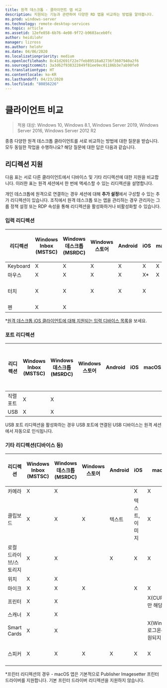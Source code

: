 ```yaml
---
title: 원격 데스크톱 - 클라이언트 앱 비교
description: 지원되는 기능과 관련하여 다양한 RD 앱을 비교하는 방법을 알아봅니다.
ms.prod: windows-server
ms.technology: remote-desktop-services
ms.topic: article
ms.assetid: 12efe858-6b76-4e08-9f72-b9603aceb0fc
author: heidilohr
manager: lizross
ms.author: helohr
ms.date: 04/06/2020
ms.localizationpriority: medium
ms.openlocfilehash: 8c41d2691f22e7feb89518a02736f3607940a2f6
ms.sourcegitcommit: 3a3d62f938322849f81ee9ec01186b3e7ab90fe0
ms.translationtype: HT
ms.contentlocale: ko-KR
ms.lasthandoff: 04/23/2020
ms.locfileid: "80856226"
---
```

# <a name="compare-the-clients"></a>클라이언트 비교

>적용 대상: Windows 10, Windows 8.1, Windows Server 2019, Windows Server 2016, Windows Server 2012 R2

종종 다양한 원격 데스크톱 클라이언트를 서로 비교하는 방법에 대한 질문을 받습니다. 모두 동일한 작업을 수행하나요? 해당 질문에 대한 답은 다음과 같습니다.

## <a name="redirection-support"></a>리디렉션 지원

다음 표는 서로 다른 클라이언트에서 디바이스 및 기타 리디렉션에 대한 지원을 비교합니다. 이러한 표는 원격 세션에서 한 번에 액세스할 수 있는 리디렉션을 설명합니다.

개인 데스크톱에 원격으로 연결하는 경우 세션에 대해 **추가 설정**에서 구성할 수 있는 추가 리디렉션이 있습니다. 조직에서 원격 데스크톱 또는 앱을 관리하는 경우 관리자는 그룹 정책 설정 또는 RDP 속성을 통해 리디렉션을 활성화하거나 비활성화할 수 있습니다.

### <a name="input-redirection"></a>입력 리디렉션

| 리디렉션 | Windows Inbox</br>(MSTSC) | Windows 데스크톱</br>(MSRDC) | Windows 스토어 | Android | iOS | macOS | 웹 클라이언트    |
|-------------|---------------------------|-----------------------------|---------------|---------|-----|-------|---------------|
| Keyboard    | X                         | X                           | X             | X       | X   | X     | X             |
| 마우스       | X                         | X                           | X             | X       | X\* | X     | X             |
| 터치       | X                         | X                           | X             | X       | X   |       | X(IE 제외) |
| 펜         | X                         | X                           |               |         |     |       |               |

*[원격 데스크톱 iOS 클라이언트에 대해 지원되는 입력 디바이스 목록](remote-desktop-ios.md#supported-input-devices)을 보세요.

### <a name="port-redirection"></a>포트 리디렉션

| 리디렉션 | Windows Inbox</br>(MSTSC) | Windows 데스크톱</br>(MSRDC) | Windows 스토어 | Android | iOS | macOS | 웹 클라이언트 |
|-------------|---------------------------|-----------------------------|---------------|---------|-----|-------|------------|
| 직렬 포트 | X                         | X                           |               |         |     |       |            |
| USB         | X                         | X                           |               |         |     |       |            |

USB 포트 리디렉션을 활성화하는 경우 USB 포트에 연결된 USB 디바이스는 원격 세션에서 자동으로 인식됩니다.

### <a name="other-redirection-devices-etc"></a>기타 리디렉션(디바이스 등)

| 리디렉션         | Windows Inbox</br>(MSTSC) | Windows 데스크톱</br>(MSRDC) | Windows 스토어 | Android | iOS         | macOS                           | 웹 클라이언트    |
|---------------------|---------------------------|-----------------------------|---------------|---------|-------------|---------------------------------|---------------|
| 카메라             | X                         | X                           |               |         |   X         | X                               |               |
| 클립보드           | X                         | X                           | X             | 텍스트    | 텍스트, 이미지 | X                               | text          |
| 로컬 드라이브/스토리지 | X                         | X                           |               | X       |   X        | X                               |               |
| 위치            | X                         | X                           |               |         |             |                                 |               |
| 마이크         | X                         | X                           | X             |         |  X          | X                               |               |
| 프린터            | X                         | X                           |               |         |             | X(CUPS에만 해당)                   | PDF 인쇄     |
| 스캐너            | X                         | X                           |               |         |             |                                 |               |
| Smart Cards         | X                         | X                           |               |         |             | X(Windows 로그온은 지원되지 않음) |               |
| 스피커            | X                         | X                           | X             | X       | X           | X                               | X(IE 제외) |

*프린터 리디렉션의 경우 - macOS 앱은 기본적으로 Publisher Imagesetter 프린터 드라이버를 지원합니다. 기본 프린터 드라이버 리디렉션을 지원하지 않습니다.
